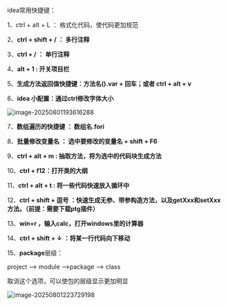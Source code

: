 idea常用快捷键：

1、ctrl + alt + L ： 格式化代码，使代码更加规范

2、**ctrl + shift + / ： 多行注释**

3、**ctrl + / ： 单行注释**

4、**alt + 1 : 开关项目栏**

5、**生成方法返回值快捷键：方法名().var + 回车；或者 ctrl + alt + v**

6、**idea 小配置：通过ctrl修改字体大小**

![image-20250801193616288](D:\软件工程\Java\java-basic\day00\assets\image-20250801193616288.png)

7、**数组遍历的快捷键 ： 数组名.fori**

8、**批量修改变量名 ： 选中要修改的变量名 + shift + F6**

9、**ctrl + alt + m : 抽取方法，将为选中的代码块生成方法** 

10、**ctrl + f12：打开类的大纲**

11、**ctrl + alt + t : 将一些代码快速放入循环中**

12、**ctrl + shift + 逗号 ：快速生成无参、带参构造方法，以及getXxx和setXxx方法。（前提：需要下载ptg插件）**

13、**win+r ，输入calc，打开windows里的计算器**

14、**ctrl + shift + ↓ ：将某一行代码向下移动**

15、**package**层级：

project --> module -->package --> class

取消这个选项，可以使包的层级显示更加明显

![image-20250801223729198](D:\软件工程\Java\java-basic\day00\assets\image-20250801223729198.png)

